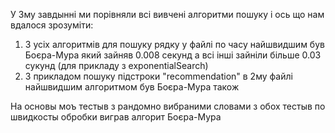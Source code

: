У 3му завдынні ми порівняли всі вивчені алгоритми пошуку і ось що нам вдалося зрозуміти:
1. З усіх алгоритмів для пошуку рядку у файлі по часу найшвидшим був Боєра-Мура який зайняв 0.008 секунд а всі інші зайніли більше 0.03 сукунд (для прикладу з exponentialSearch)
2. З прикладом пошуку підстроки "recommendation" в 2му файлі найшвидшим алгоритмом був Боєра-Мура також

На основы моъ тестыв з рандомно вибраними словами з обох тестыв по швидкосты обробки виграв алгорит Боєра-Мура 
